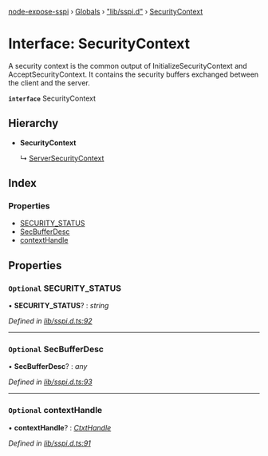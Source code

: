 [node-expose-sspi](../README.md) › [Globals](../globals.md) › ["lib/sspi.d"](../modules/_lib_sspi_d_.md) › [SecurityContext](_lib_sspi_d_.securitycontext.md)

# Interface: SecurityContext

A security context is the common output of InitializeSecurityContext and AcceptSecurityContext.
It contains the security buffers exchanged between the client and the server.

**`interface`** SecurityContext

## Hierarchy

* **SecurityContext**

  ↳ [ServerSecurityContext](_lib_sspi_d_.serversecuritycontext.md)

## Index

### Properties

* [SECURITY_STATUS](_lib_sspi_d_.securitycontext.md#optional-security_status)
* [SecBufferDesc](_lib_sspi_d_.securitycontext.md#optional-secbufferdesc)
* [contextHandle](_lib_sspi_d_.securitycontext.md#optional-contexthandle)

## Properties

### `Optional` SECURITY_STATUS

• **SECURITY_STATUS**? : *string*

*Defined in [lib/sspi.d.ts:92](https://github.com/jlguenego/node-expose-sspi/blob/c77a3a8/lib/sspi.d.ts#L92)*

___

### `Optional` SecBufferDesc

• **SecBufferDesc**? : *any*

*Defined in [lib/sspi.d.ts:93](https://github.com/jlguenego/node-expose-sspi/blob/c77a3a8/lib/sspi.d.ts#L93)*

___

### `Optional` contextHandle

• **contextHandle**? : *[CtxtHandle](_lib_sspi_d_.ctxthandle.md)*

*Defined in [lib/sspi.d.ts:91](https://github.com/jlguenego/node-expose-sspi/blob/c77a3a8/lib/sspi.d.ts#L91)*
